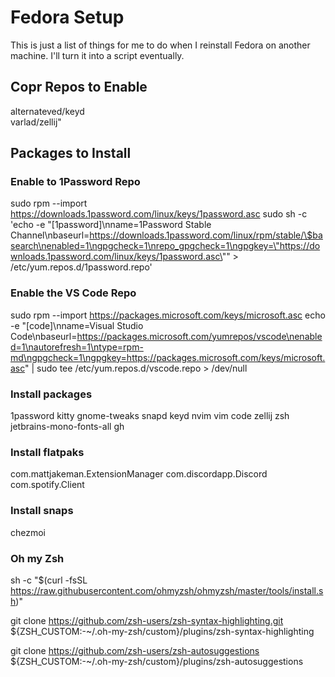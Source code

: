 # Fedora Setup
This is just a list of things for me to do when I reinstall Fedora on another machine. I'll turn it into a script eventually.

## Copr Repos to Enable
alternateved/keyd  
varlad/zellij"

## Packages to Install
### Enable to 1Password Repo 
sudo rpm --import https://downloads.1password.com/linux/keys/1password.asc
sudo sh -c 'echo -e "[1password]\nname=1Password Stable Channel\nbaseurl=https://downloads.1password.com/linux/rpm/stable/\$basearch\nenabled=1\ngpgcheck=1\nrepo_gpgcheck=1\ngpgkey=\"https://downloads.1password.com/linux/keys/1password.asc\"" > /etc/yum.repos.d/1password.repo'

### Enable the VS Code Repo  
sudo rpm --import https://packages.microsoft.com/keys/microsoft.asc
echo -e "[code]\nname=Visual Studio Code\nbaseurl=https://packages.microsoft.com/yumrepos/vscode\nenabled=1\nautorefresh=1\ntype=rpm-md\ngpgcheck=1\ngpgkey=https://packages.microsoft.com/keys/microsoft.asc" | sudo tee /etc/yum.repos.d/vscode.repo > /dev/null

### Install packages  
1password kitty gnome-tweaks snapd keyd nvim vim code zellij zsh jetbrains-mono-fonts-all gh

### Install flatpaks
com.mattjakeman.ExtensionManager
com.discordapp.Discord
com.spotify.Client

### Install snaps
chezmoi

### Oh my Zsh
sh -c "$(curl -fsSL https://raw.githubusercontent.com/ohmyzsh/ohmyzsh/master/tools/install.sh)"


git clone https://github.com/zsh-users/zsh-syntax-highlighting.git ${ZSH_CUSTOM:-~/.oh-my-zsh/custom}/plugins/zsh-syntax-highlighting


git clone https://github.com/zsh-users/zsh-autosuggestions ${ZSH_CUSTOM:-~/.oh-my-zsh/custom}/plugins/zsh-autosuggestions


